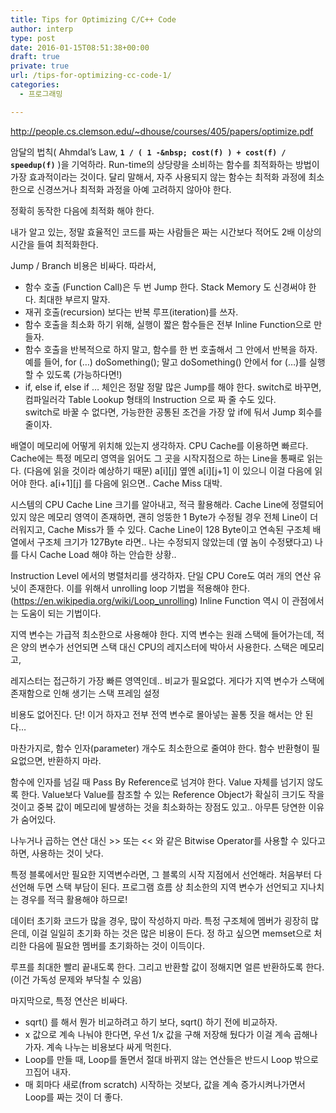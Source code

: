 ```yaml
---
title: Tips for Optimizing C/C++ Code
author: interp
type: post
date: 2016-01-15T08:51:38+00:00
draft: true
private: true
url: /tips-for-optimizing-cc-code-1/
categories:
  - 프로그래밍

---
```

<a class="tx-link" target="_blank" href="http://people.cs.clemson.edu/~dhouse/courses/405/papers/optimize.pdf" rel="noopener noreferrer">http://people.cs.clemson.edu/~dhouse/courses/405/papers/optimize.pdf</a> 

암달의 법칙( Ahmdal&#8217;s Law, **`1 / ( 1 -&nbsp; cost(f) ) + cost(f) / speedup(f)`** )을 기억하라. Run-time의 상당량을 소비하는 함수를 최적화하는 방법이 가장 효과적이라는 것이다. 달리 말해서, 자주 사용되지 않는 함수는 최적화 과정에 최소한으로 신경쓰거나 최적화 과정을 아예 고려하지 않아야 한다.

정확히 동작한 다음에 최적화 해야 한다.

내가 알고 있는, 정말 효율적인 코드를 짜는 사람들은 짜는 시간보다 적어도 2배 이상의 시간을 들여 최적화한다.

Jump / Branch 비용은 비싸다. 따라서,

  * 함수 호출 (Function Call)은 두 번 Jump 한다. Stack Memory 도 신경써야 한다. 최대한 부르지 말자.
  * 재귀 호출(recursion) 보다는 반복 루프(iteration)를 쓰자.
  * 함수 호출을 최소화 하기 위해, 실행이 짧은 함수들은 전부 Inline Function으로 만들자.
  * 함수 호출을 반복적으로 하지 말고, 함수를 한 번 호출해서 그 안에서 반복을 하자.  
    예를 들어, for (&#8230;) doSomething(); 말고 doSomething() 안에서 for (&#8230;)를 실행할 수 있도록 (가능하다면!)
  * if, else if, else if &#8230; 체인은 정말 정말 많은 Jump를 해야 한다. switch로 바꾸면, 컴파일러각 Table Lookup 형태의 Instruction 으로 짜 줄 수도 있다.  
    switch로 바꿀 수 없다면, 가능한한 공통된 조건을 가장 앞 if에 둬서 Jump 회수를 줄이자.



배열이 메모리에 어떻게 위치해 있는지 생각하자. CPU Cache를 이용하면 빠르다. Cache에는 특정 메모리 영역을 읽어도 그 곳을 시작지점으로 하는 Line을 통째로 읽는다. (다음에 읽을 것이라 예상하기 때문) a\[i\]\[j\] 옆엔 a\[i\]\[j+1\] 이 있으니 이걸 다음에 읽어야 한다. a\[i+1\]\[j\] 를 다음에 읽으면.. Cache Miss 대박.

시스템의 CPU Cache Line 크기를 알아내고, 적극 활용해라. Cache Line에 정렬되어 있지 않은 메모리 영역이 존재하면, 괜히 엉뚱한 1 Byte가 수정될 경우 전체 Line이 더러워지고, Cache Miss가 뜰 수 있다. Cache Line이 128 Byte이고 연속된 구조체 배열에서 구조체 크기가 127Byte 라면.. 나는 수정되지 않았는데 (옆 놈이 수정됐다고) 나를 다시 Cache Load 해야 하는 안습한 상황..

Instruction Level 에서의 병렬처리를 생각하자. 단일 CPU Core도 여러 개의 연산 유닛이 존재한다. 이를 위해서 unrolling loop 기법을 적용해야 한다. (<a href="https://en.wikipedia.org/wiki/Loop_unrolling" data-mce-href="https://en.wikipedia.org/wiki/Loop_unrolling">https://en.wikipedia.org/wiki/Loop_unrolling</a>) Inline Function 역시 이 관점에서는 도움이 되는 기법이다.

지역 변수는 가급적 최소한으로 사용해야 한다. 지역 변수는 원래 스택에 들어가는데, 적은 양의 변수가 선언되면 스택 대신 CPU의 레지스터에 박아서 사용한다. 스택은 메모리고,
   
레지스터는 접근하기 가장 빠른 영역인데.. 비교가 필요없다. 게다가 지역 변수가 스택에 존재함으로 인해 생기는 스택 프레임 설정
   
비용도 없어진다. 단! 이거 하자고 전부 전역 변수로 몰아넣는 꼴통 짓을 해서는 안 된다&#8230;

마찬가지로, 함수 인자(parameter) 개수도 최소한으로 줄여야 한다. 함수 반환형이 필요없으면, 반환하지 마라.

함수에 인자를 넘길 때 Pass By Reference로 넘겨야 한다. Value 자체를 넘기지 않도록 한다. Value보다 Value를 참조할 수 있는 Reference Object가 확실히 크기도 작을 것이고 중복 값이 메모리에 발생하는 것을 최소화하는 장점도 있고.. 아무튼 당연한 이유가 숨어있다.

나누거나 곱하는 연산 대신 >> 또는 << 와 같은 Bitwise Operator를 사용할 수 있다고 하면, 사용하는 것이 낫다.

특정 블록에서만 필요한 지역변수라면, 그 블록의 시작 지점에서 선언해라. 처음부터 다 선언해 두면 스택 부담이 된다. 프로그램 흐름 상 최소한의 지역 변수가 선언되고 지나치는 경우를 적극 활용해야 하므로!

데이터 초기화 코드가 많을 경우, 많이 작성하지 마라. 특정 구조체에 멤버가 굉장히 많은데, 이걸 일일히 초기화 하는 것은 많은 비용이 든다. 정 하고 싶으면 memset으로 처리한 다음에 필요한 멤버를 초기화하는 것이 이득이다.

루프를 최대한 빨리 끝내도록 한다. 그리고 반환할 값이 정해지면 얼른 반환하도록 한다. (이건 가독성 문제와 부닥칠 수 있음)

마지막으로, 특정 연산은 비싸다.

  * sqrt() 를 해서 뭔가 비교하려고 하기 보다, sqrt() 하기 전에 비교하자.
  * x 값으로 계속 나눠야 한다면, 우선 1/x 값을 구해 저장해 뒀다가 이걸 계속 곱해나가자. 계속 나누는 비용보다 싸게 먹힌다.
  * Loop를 만들 때, Loop를 돌면서 절대 바뀌지 않는 연산들은 반드시 Loop 밖으로 끄집어 내자.
  * 매 회마다 새로(from scratch) 시작하는 것보다, 값을 계속 증가시켜나가면서 Loop를 짜는 것이 더 좋다.